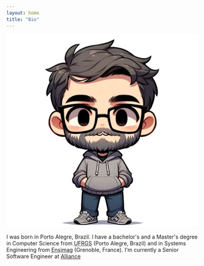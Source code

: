 ```yaml
---
layout: home
title: "Bio"
---
```


![Artistic rendition](/assets/chibileo.png)

I was born in Porto Alegre, Brazil. I have a bachelor's and a Master's degree in Computer Science from <abbr title="Universidade Federal do Rio Grande do Sul">UFRGS</abbr> (Porto Alegre, Brazil) and in Systems Engineering from <abbr title="École nationale supérieure d'informatique et de mathématiques appliquées de Grenoble">Ensimag</abbr> (Grenoble, France).
I'm currently a Senior Software Engineer at [Alliance](https://alliance.xyz/)
